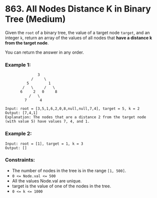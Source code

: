 # 863. All Nodes Distance K in Binary Tree (Medium)

Given the `root` of a binary tree, the value of a target node `target`, and an integer `k`, return an array of the values of all nodes that **have a distance k from the target node**.

You can return the answer in any order.

### Example 1:

```
               3
            /     \
          5         1
        /   \     /   \
       6     2   0     8
           /   \
         7      4

Input: root = [3,5,1,6,2,0,8,null,null,7,4], target = 5, k = 2
Output: [7,4,1]
Explanation: The nodes that are a distance 2 from the target node (with value 5) have values 7, 4, and 1.
```

### Example 2:

```
Input: root = [1], target = 1, k = 3
Output: []
```

### Constraints:

- The number of nodes in the tree is in the range `[1, 500]`.
- `0 <= Node.val <= 500`
- All the values Node.val are unique.
- target is the value of one of the nodes in the tree.
- `0 <= k <= 1000`
